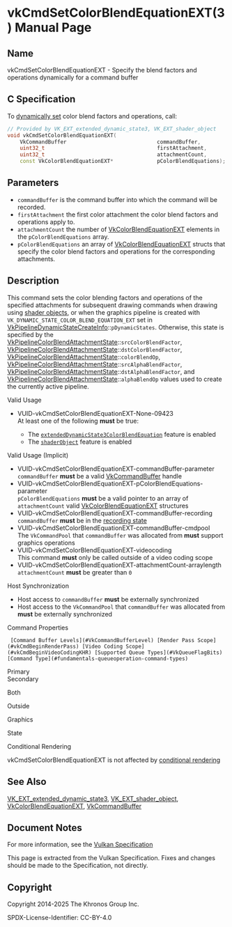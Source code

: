 # vkCmdSetColorBlendEquationEXT(3) Manual Page

## Name

vkCmdSetColorBlendEquationEXT - Specify the blend factors and operations dynamically for a command buffer



## [](#_c_specification)C Specification

To [dynamically set](https://registry.khronos.org/vulkan/specs/latest/html/vkspec.html#pipelines-dynamic-state) color blend factors and operations, call:

```c++
// Provided by VK_EXT_extended_dynamic_state3, VK_EXT_shader_object
void vkCmdSetColorBlendEquationEXT(
    VkCommandBuffer                             commandBuffer,
    uint32_t                                    firstAttachment,
    uint32_t                                    attachmentCount,
    const VkColorBlendEquationEXT*              pColorBlendEquations);
```

## [](#_parameters)Parameters

- `commandBuffer` is the command buffer into which the command will be recorded.
- `firstAttachment` the first color attachment the color blend factors and operations apply to.
- `attachmentCount` the number of [VkColorBlendEquationEXT](https://registry.khronos.org/vulkan/specs/latest/man/html/VkColorBlendEquationEXT.html) elements in the `pColorBlendEquations` array.
- `pColorBlendEquations` an array of [VkColorBlendEquationEXT](https://registry.khronos.org/vulkan/specs/latest/man/html/VkColorBlendEquationEXT.html) structs that specify the color blend factors and operations for the corresponding attachments.

## [](#_description)Description

This command sets the color blending factors and operations of the specified attachments for subsequent drawing commands when drawing using [shader objects](https://registry.khronos.org/vulkan/specs/latest/html/vkspec.html#shaders-objects), or when the graphics pipeline is created with `VK_DYNAMIC_STATE_COLOR_BLEND_EQUATION_EXT` set in [VkPipelineDynamicStateCreateInfo](https://registry.khronos.org/vulkan/specs/latest/man/html/VkPipelineDynamicStateCreateInfo.html)::`pDynamicStates`. Otherwise, this state is specified by the [VkPipelineColorBlendAttachmentState](https://registry.khronos.org/vulkan/specs/latest/man/html/VkPipelineColorBlendAttachmentState.html)::`srcColorBlendFactor`, [VkPipelineColorBlendAttachmentState](https://registry.khronos.org/vulkan/specs/latest/man/html/VkPipelineColorBlendAttachmentState.html)::`dstColorBlendFactor`, [VkPipelineColorBlendAttachmentState](https://registry.khronos.org/vulkan/specs/latest/man/html/VkPipelineColorBlendAttachmentState.html)::`colorBlendOp`, [VkPipelineColorBlendAttachmentState](https://registry.khronos.org/vulkan/specs/latest/man/html/VkPipelineColorBlendAttachmentState.html)::`srcAlphaBlendFactor`, [VkPipelineColorBlendAttachmentState](https://registry.khronos.org/vulkan/specs/latest/man/html/VkPipelineColorBlendAttachmentState.html)::`dstAlphaBlendFactor`, and [VkPipelineColorBlendAttachmentState](https://registry.khronos.org/vulkan/specs/latest/man/html/VkPipelineColorBlendAttachmentState.html)::`alphaBlendOp` values used to create the currently active pipeline.

Valid Usage

- [](#VUID-vkCmdSetColorBlendEquationEXT-None-09423)VUID-vkCmdSetColorBlendEquationEXT-None-09423  
  At least one of the following **must** be true:
  
  - The [`extendedDynamicState3ColorBlendEquation`](#features-extendedDynamicState3ColorBlendEquation) feature is enabled
  - The [`shaderObject`](#features-shaderObject) feature is enabled

Valid Usage (Implicit)

- [](#VUID-vkCmdSetColorBlendEquationEXT-commandBuffer-parameter)VUID-vkCmdSetColorBlendEquationEXT-commandBuffer-parameter  
  `commandBuffer` **must** be a valid [VkCommandBuffer](https://registry.khronos.org/vulkan/specs/latest/man/html/VkCommandBuffer.html) handle
- [](#VUID-vkCmdSetColorBlendEquationEXT-pColorBlendEquations-parameter)VUID-vkCmdSetColorBlendEquationEXT-pColorBlendEquations-parameter  
  `pColorBlendEquations` **must** be a valid pointer to an array of `attachmentCount` valid [VkColorBlendEquationEXT](https://registry.khronos.org/vulkan/specs/latest/man/html/VkColorBlendEquationEXT.html) structures
- [](#VUID-vkCmdSetColorBlendEquationEXT-commandBuffer-recording)VUID-vkCmdSetColorBlendEquationEXT-commandBuffer-recording  
  `commandBuffer` **must** be in the [recording state](#commandbuffers-lifecycle)
- [](#VUID-vkCmdSetColorBlendEquationEXT-commandBuffer-cmdpool)VUID-vkCmdSetColorBlendEquationEXT-commandBuffer-cmdpool  
  The `VkCommandPool` that `commandBuffer` was allocated from **must** support graphics operations
- [](#VUID-vkCmdSetColorBlendEquationEXT-videocoding)VUID-vkCmdSetColorBlendEquationEXT-videocoding  
  This command **must** only be called outside of a video coding scope
- [](#VUID-vkCmdSetColorBlendEquationEXT-attachmentCount-arraylength)VUID-vkCmdSetColorBlendEquationEXT-attachmentCount-arraylength  
  `attachmentCount` **must** be greater than `0`

Host Synchronization

- Host access to `commandBuffer` **must** be externally synchronized
- Host access to the `VkCommandPool` that `commandBuffer` was allocated from **must** be externally synchronized

Command Properties

     [Command Buffer Levels](#VkCommandBufferLevel) [Render Pass Scope](#vkCmdBeginRenderPass) [Video Coding Scope](#vkCmdBeginVideoCodingKHR) [Supported Queue Types](#VkQueueFlagBits) [Command Type](#fundamentals-queueoperation-command-types)

Primary  
Secondary

Both

Outside

Graphics

State

Conditional Rendering

vkCmdSetColorBlendEquationEXT is not affected by [conditional rendering](#drawing-conditional-rendering)

## [](#_see_also)See Also

[VK\_EXT\_extended\_dynamic\_state3](https://registry.khronos.org/vulkan/specs/latest/man/html/VK_EXT_extended_dynamic_state3.html), [VK\_EXT\_shader\_object](https://registry.khronos.org/vulkan/specs/latest/man/html/VK_EXT_shader_object.html), [VkColorBlendEquationEXT](https://registry.khronos.org/vulkan/specs/latest/man/html/VkColorBlendEquationEXT.html), [VkCommandBuffer](https://registry.khronos.org/vulkan/specs/latest/man/html/VkCommandBuffer.html)

## [](#_document_notes)Document Notes

For more information, see the [Vulkan Specification](https://registry.khronos.org/vulkan/specs/latest/html/vkspec.html#vkCmdSetColorBlendEquationEXT)

This page is extracted from the Vulkan Specification. Fixes and changes should be made to the Specification, not directly.

## [](#_copyright)Copyright

Copyright 2014-2025 The Khronos Group Inc.

SPDX-License-Identifier: CC-BY-4.0